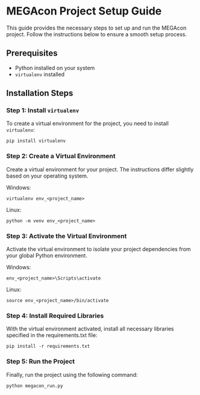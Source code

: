 # MEGAcon Project Setup Guide

This guide provides the necessary steps to set up and run the MEGAcon project. Follow the instructions below to ensure a smooth setup process.

## Prerequisites

- Python installed on your system
- `virtualenv` installed

## Installation Steps

### Step 1: Install `virtualenv`

To create a virtual environment for the project, you need to install `virtualenv`:

`pip install virtualenv`

### Step 2: Create a Virtual Environment

Create a virtual environment for your project. The instructions differ slightly based on your operating system.

Windows:

`virtualenv env_<project_name>`

Linux:

`python -m venv env_<project_name>`

### Step 3: Activate the Virtual Environment
Activate the virtual environment to isolate your project dependencies from your global Python environment.

Windows:

`env_<project_name>\Scripts\activate`

Linux:

`source env_<project_name>/bin/activate`

### Step 4: Install Required Libraries

With the virtual environment activated, install all necessary libraries specified in the requirements.txt file:

`pip install -r requirements.txt`

### Step 5: Run the Project
Finally, run the project using the following command:

`python megacon_run.py`





